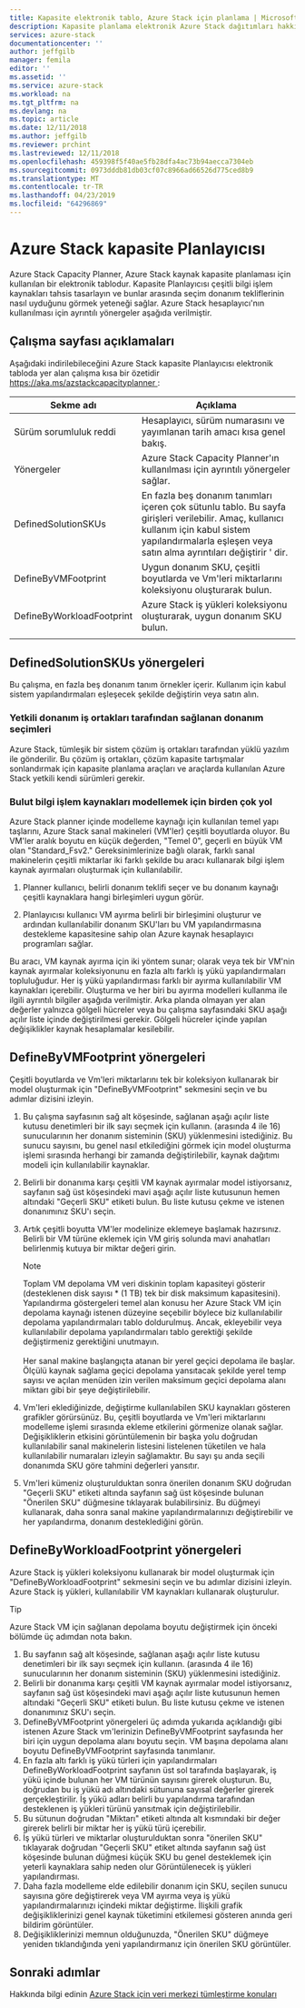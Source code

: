 ```yaml
---
title: Kapasite elektronik tablo, Azure Stack için planlama | Microsoft Docs
description: Kapasite planlama elektronik Azure Stack dağıtımları hakkında bilgi edinin.
services: azure-stack
documentationcenter: ''
author: jeffgilb
manager: femila
editor: ''
ms.assetid: ''
ms.service: azure-stack
ms.workload: na
ms.tgt_pltfrm: na
ms.devlang: na
ms.topic: article
ms.date: 12/11/2018
ms.author: jeffgilb
ms.reviewer: prchint
ms.lastreviewed: 12/11/2018
ms.openlocfilehash: 459398f5f40ae5fb28dfa4ac73b94aecca7304eb
ms.sourcegitcommit: 0973dddb81db03cf07c8966ad66526d775ced8b9
ms.translationtype: MT
ms.contentlocale: tr-TR
ms.lasthandoff: 04/23/2019
ms.locfileid: "64296869"
---
```

# <a name="azure-stack-capacity-planner"></a>Azure Stack kapasite Planlayıcısı
Azure Stack Capacity Planner, Azure Stack kaynak kapasite planlaması için kullanılan bir elektronik tablodur. Kapasite Planlayıcısı çeşitli bilgi işlem kaynakları tahsis tasarlayın ve bunlar arasında seçim donanım tekliflerinin nasıl uyduğunu görmek yeteneği sağlar. Azure Stack hesaplayıcı'nın kullanılması için ayrıntılı yönergeler aşağıda verilmiştir.

## <a name="worksheet-descriptions"></a>Çalışma sayfası açıklamaları
Aşağıdaki indirilebileceğini Azure Stack kapasite Planlayıcısı elektronik tabloda yer alan çalışma kısa bir özetidir [ https://aka.ms/azstackcapacityplanner ](https://aka.ms/azstackcapacityplanner):

|Sekme adı|Açıklama|
|-----|-----|
|Sürüm sorumluluk reddi|Hesaplayıcı, sürüm numarasını ve yayımlanan tarih amacı kısa genel bakış.|
|Yönergeler|Azure Stack Capacity Planner'ın kullanılması için ayrıntılı yönergeler sağlar.|
|DefinedSolutionSKUs|En fazla beş donanım tanımları içeren çok sütunlu tablo. Bu sayfa girişleri verilebilir. Amaç, kullanıcı kullanım için kabul sistem yapılandırmalarla eşleşen veya satın alma ayrıntıları değiştirir ' dir.|
|DefineByVMFootprint|Uygun donanım SKU, çeşitli boyutlarda ve Vm'leri miktarlarını koleksiyonu oluşturarak bulun.|
|DefineByWorkloadFootprint|Azure Stack iş yükleri koleksiyonu oluşturarak, uygun donanım SKU bulun.|
|  |  |

## <a name="definedsolutionskus-instructions"></a>DefinedSolutionSKUs yönergeleri
Bu çalışma, en fazla beş donanım tanım örnekler içerir. Kullanım için kabul sistem yapılandırmaları eşleşecek şekilde değiştirin veya satın alın.

### <a name="hardware-selections-provided-by-authorized-hardware-partners"></a>Yetkili donanım iş ortakları tarafından sağlanan donanım seçimleri
Azure Stack, tümleşik bir sistem çözüm iş ortakları tarafından yüklü yazılım ile gönderilir. Bu çözüm iş ortakları, çözüm kapasite tartışmalar sonlandırmak için kapasite planlama araçları ve araçlarda kullanılan Azure Stack yetkili kendi sürümleri gerekir.

### <a name="multiple-ways-to-model-computing-resources"></a>Bulut bilgi işlem kaynakları modellemek için birden çok yol
Azure Stack planner içinde modelleme kaynağı için kullanılan temel yapı taşlarını, Azure Stack sanal makineleri (VM'ler) çeşitli boyutlarda oluyor. Bu VM'ler aralık boyutu en küçük değerden, "Temel 0", geçerli en büyük VM olan "Standard_Fsv2." Gereksinimlerinize bağlı olarak, farklı sanal makinelerin çeşitli miktarlar iki farklı şekilde bu aracı kullanarak bilgi işlem kaynak ayırmaları oluşturmak için kullanılabilir.

1. Planner kullanıcı, belirli donanım teklifi seçer ve bu donanım kaynağı çeşitli kaynaklara hangi birleşimleri uygun görür. 

2. Planlayıcısı kullanıcı VM ayırma belirli bir birleşimini oluşturur ve ardından kullanılabilir donanım SKU'ları bu VM yapılandırmasına destekleme kapasitesine sahip olan Azure kaynak hesaplayıcı programları sağlar.

Bu aracı, VM kaynak ayırma için iki yöntem sunar; olarak veya tek bir VM'nin kaynak ayırmalar koleksiyonunu en fazla altı farklı iş yükü yapılandırmaları topluluğudur. Her iş yükü yapılandırması farklı bir ayırma kullanılabilir VM kaynakları içerebilir. Oluşturma ve her biri bu ayırma modelleri kullanma ile ilgili ayrıntılı bilgiler aşağıda verilmiştir. Arka planda olmayan yer alan değerler yalnızca gölgeli hücreler veya bu çalışma sayfasındaki SKU aşağı açılır liste içinde değiştirilmesi gerekir. Gölgeli hücreler içinde yapılan değişiklikler kaynak hesaplamalar kesilebilir.


## <a name="definebyvmfootprint-instructions"></a>DefineByVMFootprint yönergeleri
Çeşitli boyutlarda ve Vm'leri miktarlarını tek bir koleksiyon kullanarak bir model oluşturmak için "DefineByVMFootprint" sekmesini seçin ve bu adımlar dizisini izleyin.

1. Bu çalışma sayfasının sağ alt köşesinde, sağlanan aşağı açılır liste kutusu denetimleri bir ilk sayı seçmek için kullanın. (arasında 4 ile 16) sunucularının her donanım sisteminin (SKU) yüklenmesini istediğiniz. Bu sunucu sayısını, bu genel nasıl etkilediğini görmek için model oluşturma işlemi sırasında herhangi bir zamanda değiştirilebilir, kaynak dağıtımı modeli için kullanılabilir kaynaklar.
2. Belirli bir donanıma karşı çeşitli VM kaynak ayırmalar model istiyorsanız, sayfanın sağ üst köşesindeki mavi aşağı açılır liste kutusunun hemen altındaki "Geçerli SKU" etiketi bulun. Bu liste kutusu çekme ve istenen donanımınız SKU'ı seçin.
3. Artık çeşitli boyutta VM'ler modelinize eklemeye başlamak hazırsınız. Belirli bir VM türüne eklemek için VM giriş solunda mavi anahatları belirlenmiş kutuya bir miktar değeri girin.

   > [!NOTE]
   > Toplam VM depolama VM veri diskinin toplam kapasiteyi gösterir (desteklenen disk sayısı * (1 TB) tek bir disk maksimum kapasitesini). Yapılandırma göstergeleri temel alan konusu her Azure Stack VM için depolama kaynağı istenen düzeyine seçebilir böylece biz kullanılabilir depolama yapılandırmaları tablo doldurulmuş. Ancak, ekleyebilir veya kullanılabilir depolama yapılandırmaları tablo gerektiği şekilde değiştirmeniz gerektiğini unutmayın.<br><br>Her sanal makine başlangıçta atanan bir yerel geçici depolama ile başlar. Ölçülü kaynak sağlama geçici depolama yansıtacak şekilde yerel temp sayısı ve açılan menüden izin verilen maksimum geçici depolama alanı miktarı gibi bir şeye değiştirilebilir.

4. Vm'leri eklediğinizde, değiştirme kullanılabilen SKU kaynakları gösteren grafikler görürsünüz. Bu, çeşitli boyutlarda ve Vm'leri miktarlarını modelleme işlemi sırasında ekleme etkilerini görmenize olanak sağlar. Değişikliklerin etkisini görüntülemenin bir başka yolu doğrudan kullanılabilir sanal makinelerin listesini listelenen tüketilen ve hala kullanılabilir numaraları izleyin sağlamaktır. Bu sayı şu anda seçili donanımda SKU göre tahmini değerleri yansıtır.
5. Vm'leri kümeniz oluşturulduktan sonra önerilen donanım SKU doğrudan "Geçerli SKU" etiketi altında sayfanın sağ üst köşesinde bulunan "Önerilen SKU" düğmesine tıklayarak bulabilirsiniz. Bu düğmeyi kullanarak, daha sonra sanal makine yapılandırmalarınızı değiştirebilir ve her yapılandırma, donanım desteklediğini görün.


## <a name="definebyworkloadfootprint-instructions"></a>DefineByWorkloadFootprint yönergeleri
Azure Stack iş yükleri koleksiyonu kullanarak bir model oluşturmak için "DefineByWorkloadFootprint" sekmesini seçin ve bu adımlar dizisini izleyin. Azure Stack iş yükleri, kullanılabilir VM kaynakları kullanarak oluşturulur.   

> [!TIP]
> Azure Stack VM için sağlanan depolama boyutu değiştirmek için önceki bölümde üç adımdan nota bakın.

1. Bu sayfanın sağ alt köşesinde, sağlanan aşağı açılır liste kutusu denetimleri bir ilk sayı seçmek için kullanın. (arasında 4 ile 16) sunucularının her donanım sisteminin (SKU) yüklenmesini istediğiniz.
2. Belirli bir donanıma karşı çeşitli VM kaynak ayırmalar model istiyorsanız, sayfanın sağ üst köşesindeki mavi aşağı açılır liste kutusunun hemen altındaki "Geçerli SKU" etiketi bulun. Bu liste kutusu çekme ve istenen donanımınız SKU'ı seçin.
3. DefineByVMFootprint yönergeleri üç adımda yukarıda açıklandığı gibi istenen Azure Stack vm'lerinizin DefineByVMFootprint sayfasında her biri için uygun depolama alanı boyutu seçin. VM başına depolama alanı boyutu DefineByVMFootprint sayfasında tanımlanır.
4. En fazla altı farklı iş yükü türleri için yapılandırmaları DefineByWorkloadFootprint sayfanın üst sol tarafında başlayarak, iş yükü içinde bulunan her VM türünün sayısını girerek oluşturun. Bu, doğrudan bu iş yükü adı altındaki sütununa sayısal değerler girerek gerçekleştirilir. İş yükü adları belirli bu yapılandırma tarafından desteklenen iş yükleri türünü yansıtmak için değiştirilebilir.
5. Bu sütunun doğrudan "Miktarı" etiketi altında alt kısmındaki bir değer girerek belirli bir miktar her iş yükü türü içerebilir.
6. İş yükü türleri ve miktarlar oluşturulduktan sonra "önerilen SKU" tıklayarak doğrudan "Geçerli SKU" etiket altında sayfanın sağ üst köşesinde bulunan düğmesi küçük SKU bu genel desteklemek için yeterli kaynaklara sahip neden olur Görüntülenecek iş yükleri yapılandırması.
7. Daha fazla modelleme elde edilebilir donanım için SKU, seçilen sunucu sayısına göre değiştirerek veya VM ayırma veya iş yükü yapılandırmalarınızı içindeki miktar değiştirme. İlişkili grafik değişikliklerinizi genel kaynak tüketimini etkilemesi gösteren anında geri bildirim görüntüler.
8. Değişikliklerinizi memnun olduğunuzda, "Önerilen SKU" düğmeye yeniden tıklandığında yeni yapılandırmanız için önerilen SKU görüntüler.


## <a name="next-steps"></a>Sonraki adımlar
Hakkında bilgi edinin [Azure Stack için veri merkezi tümleştirme konuları](azure-stack-datacenter-integration.md)

